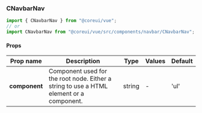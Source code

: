### CNavbarNav

```jsx
import { CNavbarNav } from "@coreui/vue";
// or
import CNavbarNav from "@coreui/vue/src/components/navbar/CNavbarNav";
```

#### Props

| Prop name     | Description                                                                             | Type   | Values | Default |
| ------------- | --------------------------------------------------------------------------------------- | ------ | ------ | ------- |
| **component** | Component used for the root node. Either a string to use a HTML element or a component. | string | -      | 'ul'    |
